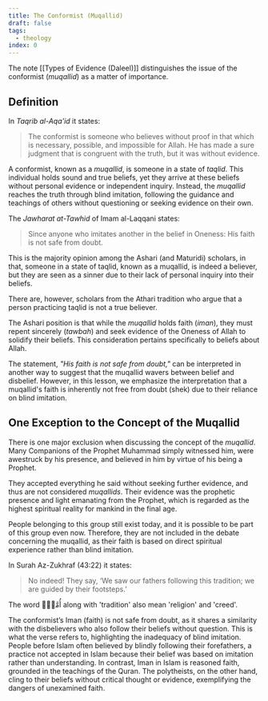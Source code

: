 ```yaml
---
title: The Conformist (Muqallid)
draft: false
tags:
  - theology
index: 0
---
```

The note [[Types of Evidence (Daleel)]] distinguishes the issue of the conformist (*muqallid*) as a matter of importance. 

## Definition 

In *Taqrib al-Aqa'id* it states:

> The conformist is someone who believes without proof in that which is necessary, possible, and impossible for Allah. He has made a sure judgment that is congruent with the truth, but it was without evidence.

A conformist, known as a *muqallid*, is someone in a state of *taqlid*. This individual holds sound and true beliefs, yet they arrive at these beliefs without personal evidence or independent inquiry. Instead, the *muqallid* reaches the truth through blind imitation, following the guidance and teachings of others without questioning or seeking evidence on their own.

The *Jawharat at-Tawhid* of Imam al-Laqqani states:

> Since anyone who imitates another in the belief in Oneness: His faith is not safe from doubt.

This is the majority opinion among the Ashari (and Maturidi) scholars, in that, someone in a state of taqlid, known as a muqallid, is indeed a believer, but they are seen as a sinner due to their lack of personal inquiry into their beliefs. 

There are, however, scholars from the Athari tradition who argue that a person practicing taqlid is not a true believer. 

The Ashari position is that while the *muqallid* holds faith (*iman*), they must repent sincerely (*tawbah*) and seek evidence of the Oneness of Allah to solidify their beliefs. This consideration pertains specifically to beliefs about Allah. 

The statement, *"His faith is not safe from doubt,"* can be interpreted in another way to suggest that the muqallid wavers between belief and disbelief. However, in this lesson, we emphasize the interpretation that a muqallid's faith is inherently not free from doubt (shek) due to their reliance on blind imitation.

## One Exception to the Concept of the Muqallid
There is one major exclusion when discussing the concept of the *muqallid*. 
Many Companions of the Prophet Muhammad simply witnessed him, were awestruck by his presence, and believed in him by virtue of his being a Prophet. 

They accepted everything he said without seeking further evidence, and thus are not considered *muqallids*. Their evidence was the prophetic presence and light emanating from the Prophet, which is regarded as the highest spiritual reality for mankind in the final age. 

People belonging to this group still exist today, and it is possible to be part of this group even now. Therefore, they are not included in the debate concerning the muqallid, as their faith is based on direct spiritual experience rather than blind imitation.

In Surah Az-Zukhraf (43:22) it states: 

> No indeed! They say, ‘We saw our fathers following this tradition; we are guided by their footsteps.’


The word أُمَّةٍۢ along with 'tradition' also mean 'religion' and 'creed'. 

The conformist’s Iman (faith) is not safe from doubt, as it shares a similarity with the disbelievers who also follow their beliefs without question. This is what the verse refers to, highlighting the inadequacy of blind imitation. People before Islam often believed by blindly following their forefathers, a practice not accepted in Islam because their belief was based on imitation rather than understanding. In contrast, Iman in Islam is reasoned faith, grounded in the teachings of the Quran. The polytheists, on the other hand, cling to their beliefs without critical thought or evidence, exemplifying the dangers of unexamined faith.



